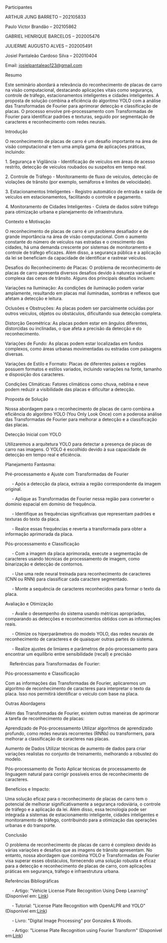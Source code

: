 Participantes

ARTHUR JUNG BARRETO – 202105833

Paulo Victor Brandão – 202105862

GABRIEL HENRIQUE BARCELOS – 202005476

JULIERME AUGUSTO ALVES – 202005491

Josiel Pantaleão Cardoso Silva – 202010404

Email: <josielpantaleao123@gmail.com>


Resumo

Este seminário abordará a relevância do reconhecimento de placas de carro na visão computacional, destacando aplicações vitais como segurança, controle de tráfego, estacionamentos inteligentes e cidades inteligentes. A proposta de solução combina a eficiência do algoritmo YOLO com a análise das Transformadas de Fourier para aprimorar detecção e classificação de placas. O processo envolve pré-processamento com Transformadas de Fourier para identificar padrões e texturas, seguido por segmentação de caracteres e reconhecimento com redes neurais.

Introdução

O reconhecimento de placas de carro é um desafio importante na área de visão computacional e tem uma ampla gama de aplicações práticas, incluindo:

1\. Segurança e Vigilância - Identificação de veículos em áreas de acesso restrito, detecção de veículos roubados ou suspeitos em tempo real.

2\. Controle de Tráfego - Monitoramento de fluxo de veículos, detecção de violações de trânsito (por exemplo, semáforos e limites de velocidade).

3\. Estacionamentos Inteligentes - Registro automático de entrada e saída de veículos em estacionamentos, facilitando o controle e pagamento.

4\. Monitoramento de Cidades Inteligentes - Coleta de dados sobre tráfego para otimização urbana e planejamento de infraestrutura.

Contexto e Motivação

O reconhecimento de placas de carro é um problema desafiador e de grande importância na área de visão computacional. Com o aumento constante do número de veículos nas estradas e o crescimento das cidades, há uma demanda crescente por sistemas de monitoramento e controle de tráfego eficazes. Além disso, a segurança pública e a aplicação da lei se beneficiam da capacidade de identificar e rastrear veículos.

Desafios do Reconhecimento de Placas: O problema de reconhecimento de placas de carro apresenta diversos desafios devido à natureza variável e complexa das cenas de trânsito. Alguns dos principais desafios incluem:

Variações na Iluminação: As condições de iluminação podem variar amplamente, resultando em placas mal iluminadas, sombras e reflexos que afetam a detecção e leitura.

Oclusões e Obstruções: As placas podem ser parcialmente ocluídas por outros veículos, objetos ou obstáculos, dificultando sua detecção completa.

Distorção Geométrica: As placas podem estar em ângulos diferentes, distorcidas ou inclinadas, o que afeta a precisão da detecção e do reconhecimento.

Variações de Fundo: As placas podem estar localizadas em fundos complexos, como áreas urbanas movimentadas ou estradas com paisagens diversas.

Variações de Estilo e Formato: Placas de diferentes países e regiões possuem formatos e estilos variados, incluindo variações na fonte, tamanho e disposição dos caracteres.

Condições Climáticas: Fatores climáticos como chuva, neblina e neve podem reduzir a visibilidade das placas e dificultar a detecção.

Proposta de Solução

Nossa abordagem para o reconhecimento de placas de carro combina a eficiência do algoritmo YOLO (You Only Look Once) com a poderosa análise das Transformadas de Fourier para melhorar a detecção e a classificação das placas.


Detecção Inicial com YOLO

Utilizaremos a arquitetura YOLO para detectar a presença de placas de carro nas imagens. O YOLO é escolhido devido à sua capacidade de detecção em tempo real e eficiência.


Planejamento Fantasma:

Pré-processamento e Ajuste com Transformadas de Fourier

`   `- Após a detecção da placa, extraia a região correspondente da imagem original.

`   `- Aplique as Transformadas de Fourier nessa região para converter o domínio espacial em domínio de frequência.

`   `- Identifique as frequências significativas que representam padrões e texturas do texto da placa.

`   `- Realce essas frequências e reverta a transformada para obter a informação aprimorada da placa.

Pós-processamento e Classificação

`   `- Com a imagem da placa aprimorada, execute a segmentação de caracteres usando técnicas de processamento de imagem, como binarização e detecção de contornos.

`   `- Use uma rede neural treinada para reconhecimento de caracteres (CNN ou RNN) para classificar cada caractere segmentado.

`   `- Monte a sequência de caracteres reconhecidos para formar o texto da placa.

Avaliação e Otimização

`   `- Avalie o desempenho do sistema usando métricas apropriadas, comparando as detecções e reconhecimentos obtidos com as informações reais.

`   `- Otimize os hiperparâmetros do modelo YOLO, das redes neurais de reconhecimento de caracteres e de quaisquer outras partes do sistema.

`   `- Realize ajustes de limiares e parâmetros de pós-processamento para encontrar um equilíbrio entre sensibilidade (recall) e precisão

`  `Referências para Transformadas de Fourier:

Pós-processamento e Classificação

Com as informações das Transformadas de Fourier, aplicaremos um algoritmo de reconhecimento de caracteres para interpretar o texto da placa. Isso nos permitirá identificar o veículo com base na placa.


Outras Abordagens

Além das Transformadas de Fourier, existem outras maneiras de aprimorar a tarefa de reconhecimento de placas:

Aprendizado de Pós-processamento Utilizar algoritmos de aprendizado profundo, como redes neurais recorrentes (RNNs) ou transformers, para melhorar a classificação de caracteres nas placas.

Aumento de Dados Utilizar técnicas de aumento de dados para criar variações realistas no conjunto de treinamento, melhorando a robustez do modelo.

Pós-processamento de Texto Aplicar técnicas de processamento de linguagem natural para corrigir possíveis erros de reconhecimento de caracteres.

Benefícios e Impacto:

Uma solução eficaz para o reconhecimento de placas de carro tem o potencial de melhorar significativamente a segurança rodoviária, o controle de tráfego e a aplicação da lei. Além disso, essa tecnologia pode ser integrada a sistemas de estacionamento inteligente, cidades inteligentes e monitoramento de tráfego, contribuindo para a otimização das operações urbanas e do transporte.

Conclusão

O problema de reconhecimento de placas de carro é complexo devido às várias variações e desafios que as imagens de trânsito apresentam. No entanto, nossa abordagem que combina YOLO e Transformadas de Fourier visa superar esses obstáculos, fornecendo uma solução robusta e eficaz para a detecção e reconhecimento de placas de carro, com aplicações práticas em segurança, tráfego e infraestrutura urbana.


Referências Bibliográficas

`   `- Artigo: "Vehicle License Plate Recognition Using Deep Learning" (Disponível em: [Link](https://www.researchgate.net/publication/338498036))

`   `- Tutorial: "License Plate Recognition with OpenALPR and YOLO" (Disponível em:[Link](https://www.pyimagesearch.com/2020/09/21/opencv-automatic-license-number-plate-recognition-anpr-with-python/))

`   `- Livro: "Digital Image Processing" por Gonzales & Woods.

`   `- Artigo: "License Plate Recognition using Fourier Transform" (Disponível em:[Link](https://ieeexplore.ieee.org/document/7302206))
